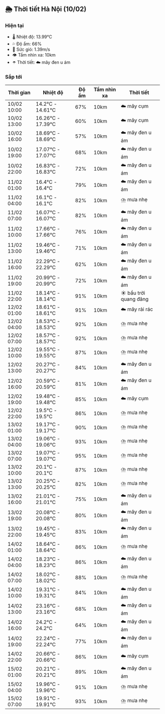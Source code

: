 ## 🌦️ Thời tiết Hà Nội (10/02)

### Hiện tại

- 🌡️ Nhiệt độ: 13.99℃
- 💦 Độ ẩm: 66%
- 💨 Sức gió: 1.39m/s
- 👁️ Tầm nhìn xa: 10km
- ☂️ Thời tiết: ☁️ mây đen u ám

### Sắp tới

| Thời gian | Nhiệt độ | Độ ẩm | Tầm nhìn xa | Thời tiết |
| --- | --- | --- | --- | --- |
| 10/02 10:00 | 14.2℃ - 14.61℃ | 67% | 10km | ☁️ mây cụm |
| 10/02 13:00 | 16.26℃ - 17.39℃ | 60% | 10km | ☁️ mây cụm |
| 10/02 16:00 | 18.69℃ - 18.69℃ | 57% | 10km | ☁️ mây đen u ám |
| 10/02 19:00 | 17.07℃ - 17.07℃ | 68% | 10km | ☁️ mây đen u ám |
| 10/02 22:00 | 16.83℃ - 16.83℃ | 72% | 10km | ☁️ mây đen u ám |
| 11/02 01:00 | 16.4℃ - 16.4℃ | 79% | 10km | ☁️ mây đen u ám |
| 11/02 04:00 | 16.1℃ - 16.1℃ | 82% | 10km | ⛈️ mưa nhẹ |
| 11/02 07:00 | 16.07℃ - 16.07℃ | 82% | 10km | ☁️ mây đen u ám |
| 11/02 10:00 | 17.66℃ - 17.66℃ | 76% | 10km | ☁️ mây đen u ám |
| 11/02 13:00 | 19.46℃ - 19.46℃ | 71% | 10km | ☁️ mây đen u ám |
| 11/02 16:00 | 22.29℃ - 22.29℃ | 62% | 10km | ☁️ mây đen u ám |
| 11/02 19:00 | 20.99℃ - 20.99℃ | 72% | 10km | ☁️ mây đen u ám |
| 11/02 22:00 | 18.14℃ - 18.14℃ | 91% | 10km | ☀️ bầu trời quang đãng |
| 12/02 01:00 | 18.61℃ - 18.61℃ | 91% | 10km | ☁️ mây rải rác |
| 12/02 04:00 | 18.53℃ - 18.53℃ | 92% | 10km | ⛈️ mưa nhẹ |
| 12/02 07:00 | 18.57℃ - 18.57℃ | 92% | 10km | ⛈️ mưa nhẹ |
| 12/02 10:00 | 19.55℃ - 19.55℃ | 87% | 10km | ⛈️ mưa nhẹ |
| 12/02 13:00 | 20.27℃ - 20.27℃ | 84% | 10km | ☁️ mây đen u ám |
| 12/02 16:00 | 20.59℃ - 20.59℃ | 81% | 10km | ☁️ mây đen u ám |
| 12/02 19:00 | 19.48℃ - 19.48℃ | 85% | 10km | ☁️ mây cụm |
| 12/02 22:00 | 19.5℃ - 19.5℃ | 86% | 10km | ⛈️ mưa nhẹ |
| 13/02 01:00 | 19.17℃ - 19.17℃ | 90% | 10km | ⛈️ mưa nhẹ |
| 13/02 04:00 | 19.06℃ - 19.06℃ | 93% | 10km | ⛈️ mưa nhẹ |
| 13/02 07:00 | 19.07℃ - 19.07℃ | 95% | 10km | ⛈️ mưa nhẹ |
| 13/02 10:00 | 20.1℃ - 20.1℃ | 87% | 10km | ⛈️ mưa nhẹ |
| 13/02 13:00 | 20.25℃ - 20.25℃ | 82% | 10km | ⛈️ mưa nhẹ |
| 13/02 16:00 | 21.01℃ - 21.01℃ | 75% | 10km | ☁️ mây đen u ám |
| 13/02 19:00 | 20.08℃ - 20.08℃ | 80% | 10km | ☁️ mây đen u ám |
| 13/02 22:00 | 19.45℃ - 19.45℃ | 83% | 10km | ☁️ mây đen u ám |
| 14/02 01:00 | 18.64℃ - 18.64℃ | 86% | 10km | ⛈️ mưa nhẹ |
| 14/02 04:00 | 18.23℃ - 18.23℃ | 86% | 10km | ☁️ mây đen u ám |
| 14/02 07:00 | 18.02℃ - 18.02℃ | 88% | 10km | ⛈️ mưa nhẹ |
| 14/02 10:00 | 19.31℃ - 19.31℃ | 84% | 10km | ☁️ mây đen u ám |
| 14/02 13:00 | 23.16℃ - 23.16℃ | 68% | 10km | ☁️ mây đen u ám |
| 14/02 16:00 | 24.2℃ - 24.2℃ | 64% | 10km | ☁️ mây đen u ám |
| 14/02 19:00 | 22.24℃ - 22.24℃ | 77% | 10km | ☁️ mây đen u ám |
| 14/02 22:00 | 20.66℃ - 20.66℃ | 86% | 10km | ☁️ mây cụm |
| 15/02 01:00 | 20.21℃ - 20.21℃ | 89% | 10km | ☁️ mây đen u ám |
| 15/02 04:00 | 19.96℃ - 19.96℃ | 91% | 10km | ⛈️ mưa nhẹ |
| 15/02 07:00 | 19.91℃ - 19.91℃ | 93% | 10km | ⛈️ mưa nhẹ |
